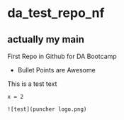 # da_test_repo_nf
## actually my main
First Repo in Github for DA Bootcamp
* Bullet Points are Awesome

This is a test text
``` Start Coding
x = 2

![test](puncher logo.png)

